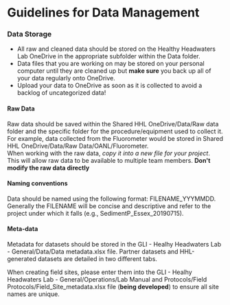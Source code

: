 # Guidelines for Data Management

### Data Storage
* All raw and cleaned data should be stored on the Healthy Headwaters Lab OneDrive in the appropriate subfolder within the Data folder. 
* Data files that you are working on may be stored on your personal computer until they are cleaned up but **make sure** you back up all of your data regularly onto OneDrive. 
* Upload your data to OneDrive as soon as it is collected to avoid a backlog of uncategorized data!

#### Raw Data
Raw data should be saved within the Shared HHL OneDrive/Data/Raw data folder and the specific folder for the procedure/equipment used to collect it. For example, data collected from the Fluorometer would be stored in Shared HHL OneDrive/Data/Raw Data/OANL/Fluorometer.   
When working with the raw data, *copy it into a new file for your project*. This will allow raw data to be available to multiple team members. **Don't modify the raw data directly**  

#### Naming conventions
Data should be named using the following format: FILENAME_YYYMMDD. Generally the FILENAME will be concise and descriptive and refer to the project under which it falls (e.g., SedimentP_Essex_20190715).

#### Meta-data
Metadata for datasets should be stored in the GLI - Healhy Headwaters Lab - General/Data/Data metadata.xlsx file. Partner datasets and HHL-generated datasets are detailed in two different tabs.  
  
When creating field sites, please enter them into the GLI - Healhy Headwaters Lab - General/Operations/Lab Manual and Protocols/Field Protocols/Field_Site_metadata.xlsx file (**being developed**) to ensure all site names are unique.

